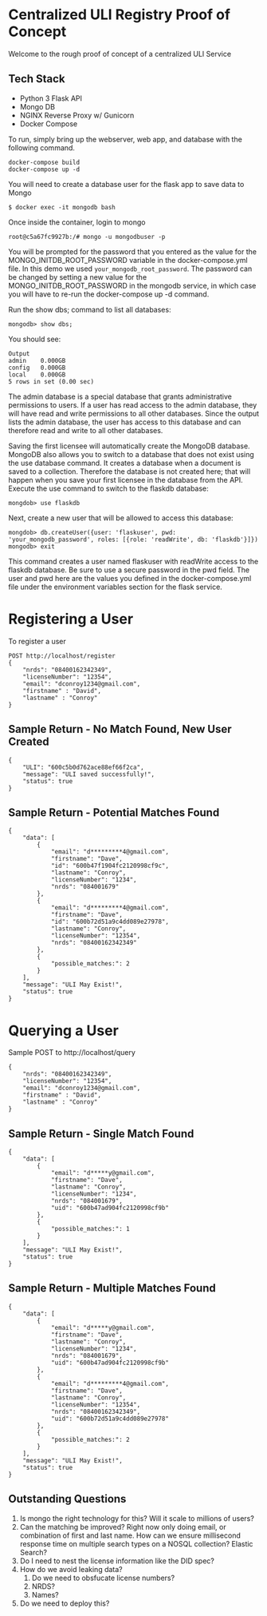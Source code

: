 # Centralized ULI Registry Proof of Concept
Welcome to the rough proof of concept of a centralized ULI Service


## Tech Stack
* Python 3 Flask API 
* Mongo DB
* NGINX Reverse Proxy w/ Gunicorn
* Docker Compose


To run, simply bring up the webserver, web app,  and database with the following command.

    docker-compose build
    docker-compose up -d

You will need to create a database user for the flask app to save data to Mongo

    $ docker exec -it mongodb bash

Once inside the container, login to mongo

    root@c5a67fc9927b:/# mongo -u mongodbuser -p

You will be prompted for the password that you entered as the value for the MONGO_INITDB_ROOT_PASSWORD variable in the docker-compose.yml file. In this demo we used `your_mongodb_root_password`. The password can be changed by setting a new value for the MONGO_INITDB_ROOT_PASSWORD in the mongodb service, in which case you will have to re-run the docker-compose up -d command.

Run the show dbs; command to list all databases:

    mongodb> show dbs;

You should see:

    Output
    admin    0.000GB
    config   0.000GB
    local    0.000GB
    5 rows in set (0.00 sec)


The admin database is a special database that grants administrative permissions to users. If a user has read access to the admin database, they will have read and write permissions to all other databases. Since the output lists the admin database, the user has access to this database and can therefore read and write to all other databases.

Saving the first licensee will automatically create the MongoDB database. MongoDB also allows you to switch to a database that does not exist using the use database command. It creates a database when a document is saved to a collection. Therefore the database is not created here; that will happen when you save your first licensee in the database from the API. Execute the use command to switch to the flaskdb database:

    mongdob> use flaskdb

Next, create a new user that will be allowed to access this database:

    mongdob> db.createUser({user: 'flaskuser', pwd: 'your_mongodb_password', roles: [{role: 'readWrite', db: 'flaskdb'}]})
    mongodb> exit

This command creates a user named flaskuser with readWrite access to the flaskdb database. Be sure to use a secure password in the pwd field. The user and pwd here are the values you defined in the docker-compose.yml file under the environment variables section for the flask service.



# Registering a User
To register a user

    POST http://localhost/register 
    {
        "nrds": "08400162342349", 
        "licenseNumber": "12354",
        "email": "dconroy1234@gmail.com",
        "firstname" : "David",
        "lastname" : "Conroy"
    }

## Sample Return - No Match Found, New User Created
    {
        "ULI": "600c5b0d762ace88ef66f2ca",
        "message": "ULI saved successfully!",
        "status": true
    }
## Sample Return - Potential Matches Found

    {
        "data": [
            {
                "email": "d*********4@gmail.com",
                "firstname": "Dave",
                "id": "600b47f1904fc2120998cf9c",
                "lastname": "Conroy",
                "licenseNumber": "1234",
                "nrds": "084001679"
            },
            {
                "email": "d*********4@gmail.com",
                "firstname": "Dave",
                "id": "600b72d51a9c4dd089e27978",
                "lastname": "Conroy",
                "licenseNumber": "12354",
                "nrds": "08400162342349"
            },
            {
                "possible_matches:": 2
            }
        ],
        "message": "ULI May Exist!",
        "status": true
    }

# Querying a User
Sample POST to http://localhost/query

    {
        "nrds": "08400162342349", 
        "licenseNumber": "12354",
        "email": "dconroy1234@gmail.com",
        "firstname" : "David",
        "lastname" : "Conroy"
    }
## Sample Return - Single Match Found
    {
        "data": [
            {
                "email": "d*****y@gmail.com",
                "firstname": "Dave",
                "lastname": "Conroy",
                "licenseNumber": "1234",
                "nrds": "084001679",
                "uid": "600b47ad904fc2120998cf9b"
            },
            {
                "possible_matches:": 1
            }
        ],
        "message": "ULI May Exist!",
        "status": true
    }

## Sample Return - Multiple Matches Found
    {
        "data": [
            {
                "email": "d*****y@gmail.com",
                "firstname": "Dave",
                "lastname": "Conroy",
                "licenseNumber": "1234",
                "nrds": "084001679",
                "uid": "600b47ad904fc2120998cf9b"
            },
            {
                "email": "d*********4@gmail.com",
                "firstname": "Dave",
                "lastname": "Conroy",
                "licenseNumber": "12354",
                "nrds": "08400162342349",
                "uid": "600b72d51a9c4dd089e27978"
            },
            {
                "possible_matches:": 2
            }
        ],
        "message": "ULI May Exist!",
        "status": true
    }


## Outstanding Questions

1) Is mongo the right technology for this? Will it scale to millions of users?
2) Can the matching be improved? Right now only doing email, or combination of first and last name. How can we ensure millisecond response time on multiple search types on a NOSQL collection? Elastic Search?
3) Do I need to nest the license information like the DID spec?
4) How do we avoid leaking data?
   1) Do we need to obsfucate license numbers? 
   2) NRDS?
   3) Names?
5) Do we need to deploy this?